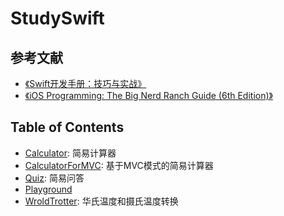 # StudySwift

## 参考文献

- [《Swift开发手册：技巧与实战》](https://item.jd.com/11848561.html)
-  [《iOS Programming: The Big Nerd Ranch Guide (6th Edition)》](https://www.bignerdranch.com/books/ios-programming/)

## Table of Contents

* [Calculator](/Calculator): 简易计算器
* [CalculatorForMVC](/CalculatorForMVC): 基于MVC模式的简易计算器
* [Quiz](/Quiz): 简易问答
* [Playground](/Playground)
* [WroldTrotter](/WroldTrotter): 华氏温度和摄氏温度转换